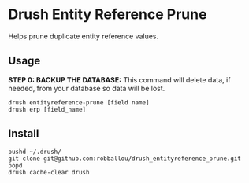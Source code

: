 # Drush Entity Reference Prune

Helps prune duplicate entity reference values.

## Usage

**STEP 0: BACKUP THE DATABASE:** This command will delete data, if needed, from your database so data will be lost.

    drush entityreference-prune [field name]
    drush erp [field_name]

## Install

    pushd ~/.drush/
    git clone git@github.com:robballou/drush_entityreference_prune.git
    popd
    drush cache-clear drush
